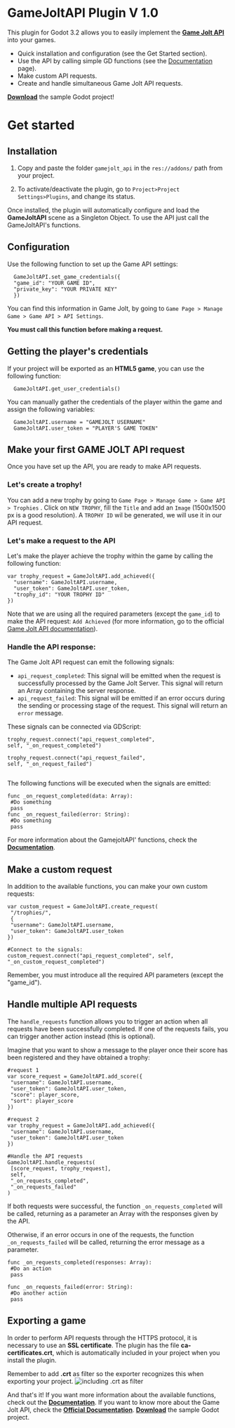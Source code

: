 # GameJoltAPI Plugin V 1.0

This plugin for Godot 3.2 allows you to easily implement the [**Game Jolt API**](https://gamejolt.com/game-api) into your games.

 - Quick installation and configuration (see the Get Started section).
 - Use the API by calling simple GD functions (see the [Documentation](https://github.com/sarturodev/gamejolt-api-plugin/wiki) page).
 - Make custom API requests.
 - Create and handle simultaneous Game Jolt API requests.
 
 [**Download**](https://gamejolt.com/games/ambush_fish/512872) the sample Godot project!

# Get started
## Installation

 1. Copy and paste the folder `gamejolt_api` in the `res://addons/` path from your project.
 
 2. To activate/deactivate the plugin, go to `Project>Project Settings>Plugins`, and change its status.
 
Once installed, the plugin will automatically configure and load the **GameJoltAPI** scene as a Singleton Object.  To use the API just call the GameJoltAPI's functions.

## Configuration

Use the following function to set up the Game API settings:
``` GDscript
  GameJoltAPI.set_game_credentials({
  "game_id": "YOUR GAME ID",
  "private_key": "YOUR PRIVATE KEY"
  })
``` 
You can find this information in Game Jolt, by going to `Game Page > Manage Game > Game API > API Settings`.

**You must call this function before making a request.**

## Getting the player's credentials

If your project will be exported as an **HTML5 game**, you can use the following function:

```GDscript
  GameJoltAPI.get_user_credentials()
 ```
You can manually gather the credentials of the player within the game and assign the following variables:
```GDscript
  GameJoltAPI.username = "GAMEJOLT USERNAME"
  GameJoltAPI.user_token = "PLAYER'S GAME TOKEN"
 ```

## Make your first GAME JOLT API request
Once you have set up the API, you are ready to make API requests.

### Let's create a trophy!

You can add a new trophy by going to `Game Page > Manage Game > Game API > Trophies` . Click on `NEW TROPHY`, fill the `Title` and add an `Image` (1500x1500 px is a good resolution). A `TROPHY ID` wil be generated, we will use it in our API request.

### Let's make a request to the API

Let's make the player achieve the trophy within the game by calling the following function:

```GDscript
var trophy_request = GameJoltAPI.add_achieved({
  "username": GameJoltAPI.username,
  "user_token": GameJoltAPI.user_token,
  "trophy_id": "YOUR TROPHY ID"
})
 ```
 Note that we are using all the required parameters (except the `game_id`) to make the API request: `Add Achieved` (for more information, go to the official [Game Jolt API documentation](https://gamejolt.com/game-api/doc/trophies/add-achieved)).

### Handle the API response:
The Game Jolt API request can emit the following signals:

 - `api_request_completed`: This signal will be emitted when the request is successfully processed by the Game Jolt Server. This signal will return an Array containing the server response.
 - `api_request_failed`: This signal will be emitted if an error occurs during the sending or processing stage of the request. This signal will return an `error` message.
 
These signals can be connected via GDScript: 

```GDscript
trophy_request.connect("api_request_completed", 
self, "_on_request_completed")
	
trophy_request.connect("api_request_failed", 
self, "_on_request_failed")
	
 ```
The following functions will be executed when the signals are emitted:
 ```GDscript
func _on_request_completed(data: Array):
  #Do something
  pass
func _on_request_failed(error: String):
  #Do something
  pass
  ```
For more information about the GamejoltAPI' functions, check the [**Documentation**](https://github.com/sarturodev/gamejolt-api-plugin/wiki).

## Make a custom request
In addition to the available functions, you can make your own custom requests:
 ```GDscript
var custom_request = GameJoltAPI.create_request(
  "/trophies/",
  {
  "username": GameJoltAPI.username, 
  "user_token": GameJoltAPI.user_token
})

#Connect to the signals:
custom_request.connect("api_request_completed", self, "_on_custom_request_completed")
  ```
Remember, you must introduce all the required API parameters (except the "game_id").

## Handle multiple API requests
 The `handle_requests` function allows you to trigger an action when all requests have been successfully completed. If one of the requests fails, you can trigger another action instead (this is optional).
 
Imagine that you want to show a message to the player once their score has been registered and they have obtained a trophy:

 ```GDscript
#request 1
var score_request = GameJoltAPI.add_score({
  "username": GameJoltAPI.username,
  "user_token": GameJoltAPI.user_token,
  "score": player_score,
  "sort": player_score
})

#request 2
var trophy_request = GameJoltAPI.add_achieved({
  "username": GameJoltAPI.username,
  "user_token": GameJoltAPI.user_token
})

#Handle the API requests
GameJoltAPI.handle_requests(
  [score_request, trophy_request],
  self,
  "_on_requests_completed",
  "_on_requests_failed"
)
  ```
If both requests were successful, the function `_on_requests_completed` will be called, returning as a parameter an Array with the responses given by the API.  

Otherwise, if an error occurs in one of the requests, the function `_on_requests_failed` will be called, returning the error message as a parameter.

 ```GDscript
func _on_requests_completed(responses: Array):
  #Do an action
  pass
		
func _on_requests_failed(error: String):
  #Do another action
  pass
  ```
## Exporting a game

In order to perform API requests through the HTTPS protocol, it is necessary to use an **SSL certificate**. The plugin has the file **ca-certificates.crt**, which is automatically included in your project when you install the plugin.

Remember to add **.crt** as filter so the exporter recognizes this when exporting your project.
![including .crt as filter](https://docs.godotengine.org/en/latest/_images/add_crt.png)

And that's it! If you want more information about the available functions, check out the [**Documentation**](https://github.com/sarturodev/gamejolt-api-plugin/wiki).
If you want to know more about the Game Jolt API, check the [**Official Documentation**](https://gamejolt.com/game-api).
[**Download**](https://gamejolt.com/games/ambush_fish/512872) the sample Godot project.

